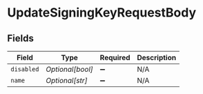 # UpdateSigningKeyRequestBody


## Fields

| Field              | Type               | Required           | Description        |
| ------------------ | ------------------ | ------------------ | ------------------ |
| `disabled`         | *Optional[bool]*   | :heavy_minus_sign: | N/A                |
| `name`             | *Optional[str]*    | :heavy_minus_sign: | N/A                |